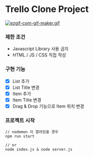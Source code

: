 # Trello Clone Project

[![ezgif-com-gif-maker.gif](https://i.postimg.cc/gJPrpP07/ezgif-com-gif-maker.gif)](https://postimg.cc/B8MJ5kH5)

### 제한 조건

- Javascript Library 사용 금지
- HTML / JS / CSS 직접 작성

### 구현 기능

- [x] List 추가
- [x] List Title 변경
- [x] Item 추가
- [x] Item Title 변경
- [x] Drag & Drop 기능으로 Item 위치 변경

### 프로젝트 시작

```
// nodemon 이 깔려있을 경우
npm run start

// or
node index.js & node server.js
```
